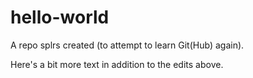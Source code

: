 # hello-world
A repo splrs created (to attempt to learn Git(Hub) again).

Here's a bit more text in addition to the edits above.
